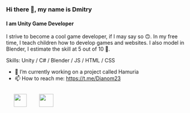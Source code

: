 ### Hi there 👋, my name is Dmitry
#### I am Unity Game Developer
I strive to become a cool game developer, if I may say so 🙃. In my free time, I teach children how to develop games and websites. I also model in Blender, I estimate the skill at 5 out of 10 🍩.

Skills: Unity / C# / Blender / JS / HTML / CSS

- 🔭 I’m currently working on a project called Hamuria 
- 📫 How to reach me: https://t.me/Dianom23 

<div style='display: flex; width:150px; justify-content:space-evenly;'>

<a href='#'><img src='https://i.redd.it/tu3gt6ysfxq71.png' width='35' height='35'></a> 

<a href='#'><img src='https://upload.wikimedia.org/wikipedia/commons/thumb/0/0c/Blender_logo_no_text.svg/512px-Blender_logo_no_text.svg.png' width='39' height='35'></a>
</div>
